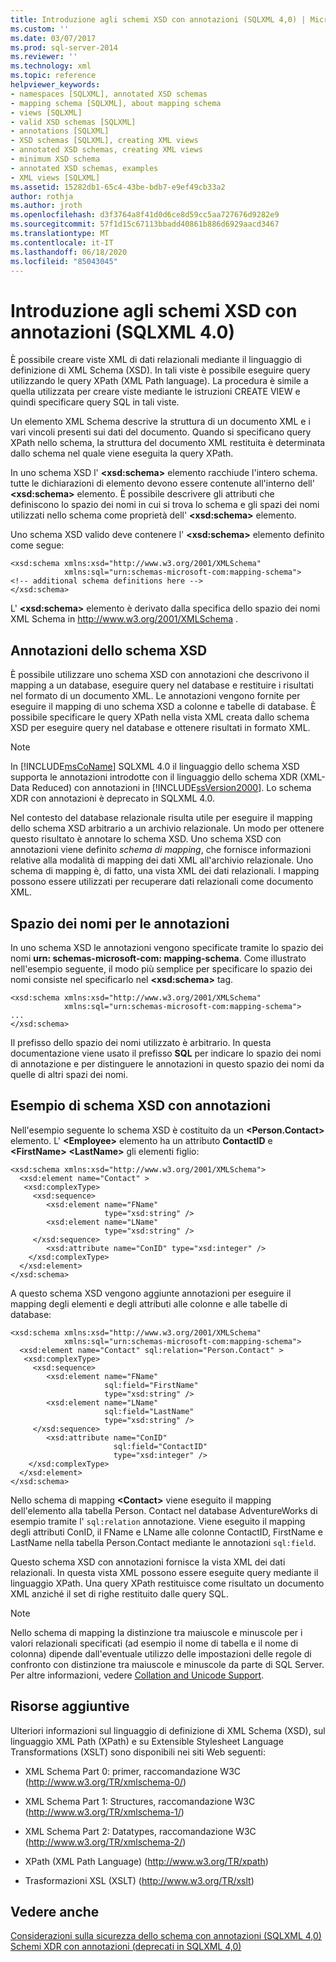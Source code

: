 ```yaml
---
title: Introduzione agli schemi XSD con annotazioni (SQLXML 4,0) | Microsoft Docs
ms.custom: ''
ms.date: 03/07/2017
ms.prod: sql-server-2014
ms.reviewer: ''
ms.technology: xml
ms.topic: reference
helpviewer_keywords:
- namespaces [SQLXML], annotated XSD schemas
- mapping schema [SQLXML], about mapping schema
- views [SQLXML]
- valid XSD schemas [SQLXML]
- annotations [SQLXML]
- XSD schemas [SQLXML], creating XML views
- annotated XSD schemas, creating XML views
- minimum XSD schema
- annotated XSD schemas, examples
- XML views [SQLXML]
ms.assetid: 15282db1-65c4-43be-bdb7-e9ef49cb33a2
author: rothja
ms.author: jroth
ms.openlocfilehash: d3f3764a8f41d0d6ce8d59cc5aa727676d9282e9
ms.sourcegitcommit: 57f1d15c67113bbadd40861b886d6929aacd3467
ms.translationtype: MT
ms.contentlocale: it-IT
ms.lasthandoff: 06/18/2020
ms.locfileid: "85043045"
---
```

# <a name="introduction-to-annotated-xsd-schemas-sqlxml-40"></a>Introduzione agli schemi XSD con annotazioni (SQLXML 4.0)
  È possibile creare viste XML di dati relazionali mediante il linguaggio di definizione di XML Schema (XSD). In tali viste è possibile eseguire query utilizzando le query XPath (XML Path language). La procedura è simile a quella utilizzata per creare viste mediante le istruzioni CREATE VIEW e quindi specificare query SQL in tali viste.  
  
 Un elemento XML Schema descrive la struttura di un documento XML e i vari vincoli presenti sui dati del documento. Quando si specificano query XPath nello schema, la struttura del documento XML restituita è determinata dallo schema nel quale viene eseguita la query XPath.  
  
 In uno schema XSD l' **\<xsd:schema>** elemento racchiude l'intero schema. tutte le dichiarazioni di elemento devono essere contenute all'interno dell' **\<xsd:schema>** elemento. È possibile descrivere gli attributi che definiscono lo spazio dei nomi in cui si trova lo schema e gli spazi dei nomi utilizzati nello schema come proprietà dell' **\<xsd:schema>** elemento.  
  
 Uno schema XSD valido deve contenere l' **\<xsd:schema>** elemento definito come segue:  
  
```  
<xsd:schema xmlns:xsd="http://www.w3.org/2001/XMLSchema"   
            xmlns:sql="urn:schemas-microsoft-com:mapping-schema">  
<!-- additional schema definitions here -->  
</xsd:schema>  
```  
  
 L' **\<xsd:schema>** elemento è derivato dalla specifica dello spazio dei nomi XML Schema in http://www.w3.org/2001/XMLSchema .  
  
## <a name="annotations-to-the-xsd-schema"></a>Annotazioni dello schema XSD  
 È possibile utilizzare uno schema XSD con annotazioni che descrivono il mapping a un database, eseguire query nel database e restituire i risultati nel formato di un documento XML. Le annotazioni vengono fornite per eseguire il mapping di uno schema XSD a colonne e tabelle di database. È possibile specificare le query XPath nella vista XML creata dallo schema XSD per eseguire query nel database e ottenere risultati in formato XML.  
  
> [!NOTE]  
>  In [!INCLUDE[msCoName](../../../includes/msconame-md.md)] SQLXML 4.0 il linguaggio dello schema XSD supporta le annotazioni introdotte con il linguaggio dello schema XDR (XML-Data Reduced) con annotazioni in [!INCLUDE[ssVersion2000](../../../includes/ssversion2000-md.md)]. Lo schema XDR con annotazioni è deprecato in SQLXML 4.0.  
  
 Nel contesto del database relazionale risulta utile per eseguire il mapping dello schema XSD arbitrario a un archivio relazionale. Un modo per ottenere questo risultato è annotare lo schema XSD. Uno schema XSD con annotazioni viene definito *schema di mapping*, che fornisce informazioni relative alla modalità di mapping dei dati XML all'archivio relazionale. Uno schema di mapping è, di fatto, una vista XML dei dati relazionali. I mapping possono essere utilizzati per recuperare dati relazionali come documento XML.  
  
## <a name="namespace-for-annotations"></a>Spazio dei nomi per le annotazioni  
 In uno schema XSD le annotazioni vengono specificate tramite lo spazio dei nomi **urn: schemas-microsoft-com: mapping-schema**. Come illustrato nell'esempio seguente, il modo più semplice per specificare lo spazio dei nomi consiste nel specificarlo nel **\<xsd:schema>** tag.  
  
```  
<xsd:schema xmlns:xsd="http://www.w3.org/2001/XMLSchema"   
            xmlns:sql="urn:schemas-microsoft-com:mapping-schema">  
...  
</xsd:schema>  
```  
  
 Il prefisso dello spazio dei nomi utilizzato è arbitrario. In questa documentazione viene usato il prefisso **SQL** per indicare lo spazio dei nomi di annotazione e per distinguere le annotazioni in questo spazio dei nomi da quelle di altri spazi dei nomi.  
  
## <a name="example-of-an-annotated-xsd-schema"></a>Esempio di schema XSD con annotazioni  
 Nell'esempio seguente lo schema XSD è costituito da un **\<Person.Contact>** elemento. L' **\<Employee>** elemento ha un attributo **ContactID** e **\<FirstName>** **\<LastName>** gli elementi figlio:  
  
```  
<xsd:schema xmlns:xsd="http://www.w3.org/2001/XMLSchema">  
  <xsd:element name="Contact" >  
   <xsd:complexType>  
     <xsd:sequence>  
        <xsd:element name="FName"    
                     type="xsd:string" />   
        <xsd:element name="LName"  
                     type="xsd:string" />  
     </xsd:sequence>  
        <xsd:attribute name="ConID" type="xsd:integer" />  
    </xsd:complexType>  
  </xsd:element>  
</xsd:schema>  
```  
  
 A questo schema XSD vengono aggiunte annotazioni per eseguire il mapping degli elementi e degli attributi alle colonne e alle tabelle di database:  
  
```  
<xsd:schema xmlns:xsd="http://www.w3.org/2001/XMLSchema"  
            xmlns:sql="urn:schemas-microsoft-com:mapping-schema">  
  <xsd:element name="Contact" sql:relation="Person.Contact" >  
   <xsd:complexType>  
     <xsd:sequence>  
        <xsd:element name="FName"  
                     sql:field="FirstName"   
                     type="xsd:string" />   
        <xsd:element name="LName"    
                     sql:field="LastName"    
                     type="xsd:string" />  
     </xsd:sequence>  
        <xsd:attribute name="ConID"   
                       sql:field="ContactID"   
                       type="xsd:integer" />  
    </xsd:complexType>  
  </xsd:element>  
</xsd:schema>  
```  
  
 Nello schema di mapping **\<Contact>** viene eseguito il mapping dell'elemento alla tabella Person. Contact nel database AdventureWorks di esempio tramite l' `sql:relation` annotazione. Viene eseguito il mapping degli attributi ConID, il FName e LName alle colonne ContactID, FirstName e LastName nella tabella Person.Contact mediante le annotazioni `sql:field`.  
  
 Questo schema XSD con annotazioni fornisce la vista XML dei dati relazionali. In questa vista XML possono essere eseguite query mediante il linguaggio XPath. Una query XPath restituisce come risultato un documento XML anziché il set di righe restituito dalle query SQL.  
  
> [!NOTE]  
>  Nello schema di mapping la distinzione tra maiuscole e minuscole per i valori relazionali specificati (ad esempio il nome di tabella e il nome di colonna) dipende dall'eventuale utilizzo delle impostazioni delle regole di confronto con distinzione tra maiuscole e minuscole da parte di SQL Server. Per altre informazioni, vedere [Collation and Unicode Support](../../collations/collation-and-unicode-support.md).  
  
## <a name="other-resources"></a>Risorse aggiuntive  
 Ulteriori informazioni sul linguaggio di definizione di XML Schema (XSD), sul linguaggio XML Path (XPath) e su Extensible Stylesheet Language Transformations (XSLT) sono disponibili nei siti Web seguenti:  
  
-   XML Schema Part 0: primer, raccomandazione W3C (http://www.w3.org/TR/xmlschema-0/)  
  
-   XML Schema Part 1: Structures, raccomandazione W3C (http://www.w3.org/TR/xmlschema-1/)  
  
-   XML Schema Part 2: Datatypes, raccomandazione W3C (http://www.w3.org/TR/xmlschema-2/)  
  
-   XPath (XML Path Language) (http://www.w3.org/TR/xpath)  
  
-   Trasformazioni XSL (XSLT) (http://www.w3.org/TR/xslt)  
  
## <a name="see-also"></a>Vedere anche  
 [Considerazioni sulla sicurezza dello schema con annotazioni &#40;SQLXML 4,0&#41;](../../sqlxml-annotated-xsd-schemas-xpath-queries/security/annotated-schema-security-considerations-sqlxml-4-0.md)   
 [Schemi XDR con annotazioni &#40;deprecati in SQLXML 4,0&#41;](annotated-xdr-schemas-deprecated-in-sqlxml-4-0.md)  
  
  
